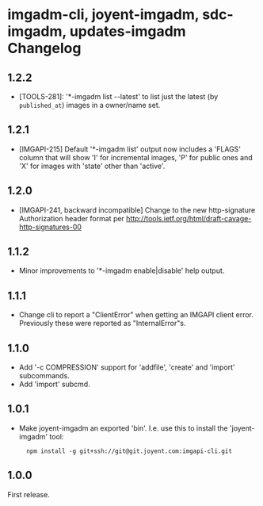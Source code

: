 # imgadm-cli, joyent-imgadm, sdc-imgadm, updates-imgadm Changelog

## 1.2.2

- [TOOLS-281]: '*-imgadm list --latest' to list just the latest (by `published_at`) images
  in a owner/name set.

## 1.2.1

- [IMGAPI-215] Default '*-imgadm list' output now includes a 'FLAGS'
  column that will show 'I' for incremental images, 'P' for public
  ones and 'X' for images with 'state' other than 'active'.

## 1.2.0

- [IMGAPI-241, backward incompatible] Change to the new http-signature
  Authorization header format per
  <http://tools.ietf.org/html/draft-cavage-http-signatures-00>

## 1.1.2

- Minor improvements to '*-imgadm enable|disable' help output.

## 1.1.1

- Change cli to report a "ClientError" when getting an IMGAPI client error.
  Previously these were reported as "InternalError"s.


## 1.1.0

- Add '-c COMPRESSION' support for 'addfile', 'create' and 'import'
  subcommands.
- Add 'import' subcmd.


## 1.0.1

- Make joyent-imgadm an exported 'bin'. I.e. use this to install the
  'joyent-imgadm' tool:

        npm install -g git+ssh://git@git.joyent.com:imgapi-cli.git

## 1.0.0

First release.

